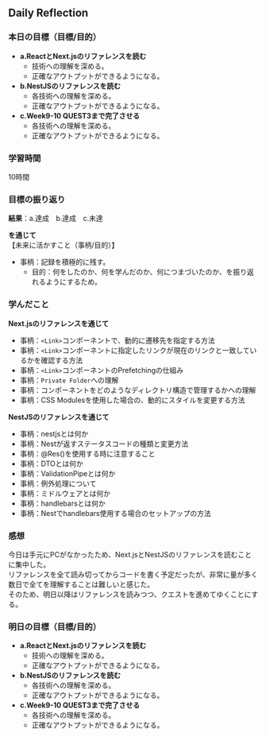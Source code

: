 ## Daily Reflection

### 本日の目標（目標/目的）
- **a.ReactとNext.jsのリファレンスを読む**  
  - 技術への理解を深める。
  - 正確なアウトプットができるようになる。
- **b.NestJSのリファレンスを読む**  
  - 各技術への理解を深める。
  - 正確なアウトプットができるようになる。
- **c.Week9-10 QUEST3まで完了させる**  
  - 各技術への理解を深める。
  - 正確なアウトプットができるようになる。

### 学習時間
10時間

### 目標の振り返り
**結果**：a.達成　b.達成　c.未達　

**を通じて**  
【未来に活かすこと（事柄/目的）】
- 事柄：記録を積極的に残す。
  - 目的：何をしたのか、何を学んだのか、何につまづいたのか、を振り返れるようにするため。

### 学んだこと
**Next.jsのリファレンスを通じて**  
- 事柄：`<Link>`コンポーネントで、動的に遷移先を指定する方法
- 事柄：`<Link>`コンポーネントに指定したリンクが現在のリンクと一致しているかを確認する方法
- 事柄：`<Link>`コンポーネントのPrefetchingの仕組み
- 事柄：`Private Folder`への理解
- 事柄：コンポーネントをどのようなディレクトリ構造で管理するかへの理解
- 事柄：CSS Modulesを使用した場合の、動的にスタイルを変更する方法

**NestJSのリファレンスを通じて**  
- 事柄：nestjsとは何か
- 事柄：Nestが返すステータスコードの種類と変更方法
- 事柄：@Res()を使用する時に注意すること
- 事柄：DTOとは何か
- 事柄：ValidationPipeとは何か
- 事柄：例外処理について
- 事柄：ミドルウェアとは何か
- 事柄：handlebarsとは何か
- 事柄：Nestでhandlebars使用する場合のセットアップの方法

### 感想
今日は手元にPCがなかったため、Next.jsとNestJSのリファレンスを読むことに集中した。  
リファレンスを全て読み切ってからコードを書く予定だったが、非常に量が多く数日で全てを理解することは難しいと感じた。  
そのため、明日以降はリファレンスを読みつつ、クエストを進めてゆくことにする。  

### 明日の目標（目標/目的）
- **a.ReactとNext.jsのリファレンスを読む**  
  - 技術への理解を深める。
  - 正確なアウトプットができるようになる。
- **b.NestJSのリファレンスを読む**  
  - 各技術への理解を深める。
  - 正確なアウトプットができるようになる。
- **c.Week9-10 QUEST3まで完了させる**  
  - 各技術への理解を深める。
  - 正確なアウトプットができるようになる。
